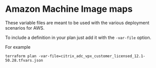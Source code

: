 # Amazon Machine Image maps

These variable files are meant to be used with the various deployment scenarios
for AWS.

To include a definition in your plan just add it with the `-var-file` option.

For example

`terraform plan -var-file=citrix_adc_vpx_customer_licensed_12.1-50.28.tfvars.json`
